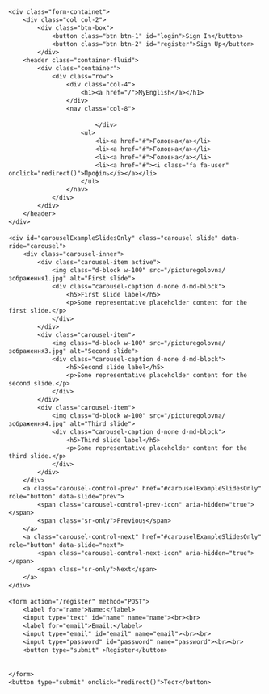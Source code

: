 <!DOCTYPE html>
<html lang="en">
<head>
    <meta charset="UTF-8">
    <meta name="viewport" content="width=device-width, initial-scale=1.0">
    <title>Головна</title>
    <link rel="stylesheet" type="text/css" href="/golovna.css">
    <link rel="stylesheet" href="https://stackpath.bootstrapcdn.com/bootstrap/4.5.2/css/bootstrap.min.css"> 
    <script src="https://code.jquery.com/jquery-3.5.1.slim.min.js"></script>
    <script src="https://stackpath.bootstrapcdn.com/bootstrap/4.5.2/js/bootstrap.min.js"></script> 
    <script src="/js/test.js"></script>
    <!-- <link rel="stylesheet" type="text/css" href="/profil//profil_reg.css/style.css"> -->
</head>
<body> 
    
    <div class="form-containet">
        <div class="col col-2">
            <div class="btn-box">
                <button class="btn btn-1" id="login">Sign In</button>
                <button class="btn btn-2" id="register">Sign Up</button>
            </div>
        <header class="container-fluid">
            <div class="container">
                <div class="row">
                    <div class="col-4">
                        <h1><a href="/">MyEnglish</a></h1>
                    </div>
                    <nav class="col-8">
                    
                            </div>
                        <ul>
                            <li><a href="#">Головна</a></li>
                            <li><a href="#">Головна</a></li>
                            <li><a href="#">Головна</a></li>
                            <li><a href="#"><i class="fa fa-user" onclick="redirect()">Профіль</i></a></li>
                        </ul>
                    </nav>
                </div>
            </div>
        </header>
    </div>

    <div id="carouselExampleSlidesOnly" class="carousel slide" data-ride="carousel">
        <div class="carousel-inner">
            <div class="carousel-item active">
                <img class="d-block w-100" src="/picturegolovna/зображення1.jpg" alt="First slide">
                <div class="carousel-caption d-none d-md-block">
                    <h5>First slide label</h5>
                    <p>Some representative placeholder content for the first slide.</p>
                </div>
            </div>
            <div class="carousel-item">
                <img class="d-block w-100" src="/picturegolovna/зображення3.jpg" alt="Second slide">
                <div class="carousel-caption d-none d-md-block">
                    <h5>Second slide label</h5>
                    <p>Some representative placeholder content for the second slide.</p>
                </div>
            </div>
            <div class="carousel-item">
                <img class="d-block w-100" src="/picturegolovna/зображення4.jpg" alt="Third slide">
                <div class="carousel-caption d-none d-md-block">
                    <h5>Third slide label</h5>
                    <p>Some representative placeholder content for the third slide.</p>
                </div>
            </div>
        </div>
        <a class="carousel-control-prev" href="#carouselExampleSlidesOnly" role="button" data-slide="prev">
            <span class="carousel-control-prev-icon" aria-hidden="true"></span>
            <span class="sr-only">Previous</span>
        </a>
        <a class="carousel-control-next" href="#carouselExampleSlidesOnly" role="button" data-slide="next">
            <span class="carousel-control-next-icon" aria-hidden="true"></span>
            <span class="sr-only">Next</span>
        </a>
    </div>

    <form action="/register" method="POST">
        <label for="name">Name:</label>
        <input type="text" id="name" name="name"><br><br>
        <label for="email">Email:</label>
        <input type="email" id="email" name="email"><br><br>
        <input type="password" id="password" name="password"><br><br>
        <button type="submit" >Register</button>

        
    </form>
    <button type="submit" onclick="redirect()">Тест</button>
</html>
